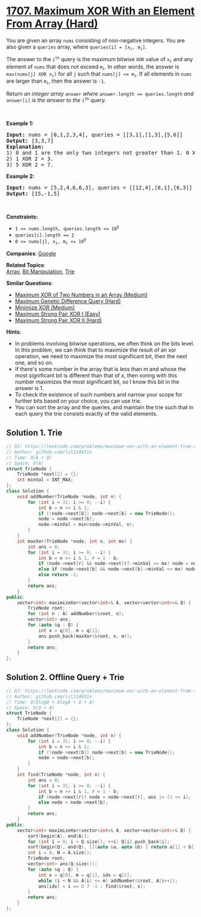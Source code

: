 # [1707. Maximum XOR With an Element From Array (Hard)](https://leetcode.com/problems/maximum-xor-with-an-element-from-array)

<p>You are given an array <code>nums</code> consisting of non-negative integers. You are also given a <code>queries</code> array, where <code>queries[i] = [x<sub>i</sub>, m<sub>i</sub>]</code>.</p>

<p>The answer to the <code>i<sup>th</sup></code> query is the maximum bitwise <code>XOR</code> value of <code>x<sub>i</sub></code> and any element of <code>nums</code> that does not exceed <code>m<sub>i</sub></code>. In other words, the answer is <code>max(nums[j] XOR x<sub>i</sub>)</code> for all <code>j</code> such that <code>nums[j] &lt;= m<sub>i</sub></code>. If all elements in <code>nums</code> are larger than <code>m<sub>i</sub></code>, then the answer is <code>-1</code>.</p>

<p>Return <em>an integer array </em><code>answer</code><em> where </em><code>answer.length == queries.length</code><em> and </em><code>answer[i]</code><em> is the answer to the </em><code>i<sup>th</sup></code><em> query.</em></p>

<p>&nbsp;</p>
<p><strong class="example">Example 1:</strong></p>

<pre>
<strong>Input:</strong> nums = [0,1,2,3,4], queries = [[3,1],[1,3],[5,6]]
<strong>Output:</strong> [3,3,7]
<strong>Explanation:</strong>
1) 0 and 1 are the only two integers not greater than 1. 0 XOR 3 = 3 and 1 XOR 3 = 2. The larger of the two is 3.
2) 1 XOR 2 = 3.
3) 5 XOR 2 = 7.
</pre>

<p><strong class="example">Example 2:</strong></p>

<pre>
<strong>Input:</strong> nums = [5,2,4,6,6,3], queries = [[12,4],[8,1],[6,3]]
<strong>Output:</strong> [15,-1,5]
</pre>

<p>&nbsp;</p>
<p><strong>Constraints:</strong></p>

<ul>
	<li><code>1 &lt;= nums.length, queries.length &lt;= 10<sup>5</sup></code></li>
	<li><code>queries[i].length == 2</code></li>
	<li><code>0 &lt;= nums[j], x<sub>i</sub>, m<sub>i</sub> &lt;= 10<sup>9</sup></code></li>
</ul>


**Companies**:
[Google](https://leetcode.com/company/google)

**Related Topics**:  
[Array](https://leetcode.com/tag/array), [Bit Manipulation](https://leetcode.com/tag/bit-manipulation), [Trie](https://leetcode.com/tag/trie)

**Similar Questions**:
* [Maximum XOR of Two Numbers in an Array (Medium)](https://leetcode.com/problems/maximum-xor-of-two-numbers-in-an-array)
* [Maximum Genetic Difference Query (Hard)](https://leetcode.com/problems/maximum-genetic-difference-query)
* [Minimize XOR (Medium)](https://leetcode.com/problems/minimize-xor)
* [Maximum Strong Pair XOR I (Easy)](https://leetcode.com/problems/maximum-strong-pair-xor-i)
* [Maximum Strong Pair XOR II (Hard)](https://leetcode.com/problems/maximum-strong-pair-xor-ii)

**Hints**:
* In problems involving bitwise operations, we often think on the bits level. In this problem, we can think that to maximize the result of an xor operation, we need to maximize the most significant bit, then the next one, and so on.
* If there's some number in the array that is less than m and whose the most significant bit is different than that of x, then xoring with this number maximizes the most significant bit, so I know this bit in the answer is 1.
* To check the existence of such numbers and narrow your scope for further bits based on your choice, you can use trie.
* You can sort the array and the queries, and maintain the trie such that in each query the trie consists exactly of the valid elements.

## Solution 1. Trie

```cpp
// OJ: https://leetcode.com/problems/maximum-xor-with-an-element-from-array/
// Author: github.com/lzl124631x
// Time: O(A + Q)
// Space: O(A)
struct TrieNode {
    TrieNode *next[2] = {};
    int minVal = INT_MAX;
};
class Solution {
    void addNumber(TrieNode *node, int n) {
        for (int i = 31; i >= 0; --i) {
            int b = n >> i & 1;
            if (!node->next[b]) node->next[b] = new TrieNode();
            node = node->next[b];
            node->minVal = min(node->minVal, n);
        }
    }
    int maxXor(TrieNode *node, int n, int mx) {
        int ans = 0;
        for (int i = 31; i >= 0; --i) {
            int b = n >> i & 1, r = 1 - b;
            if (node->next[r] && node->next[r]->minVal <= mx) node = node->next[r], ans |= (1 << i);
            else if (node->next[b] && node->next[b]->minVal <= mx) node = node->next[b];
            else return -1;
        }
        return ans;
    }
public:
    vector<int> maximizeXor(vector<int>& A, vector<vector<int>>& Q) {
        TrieNode root;
        for (int n : A) addNumber(&root, n);
        vector<int> ans;
        for (auto &q : Q) {
            int x = q[0], m = q[1];
            ans.push_back(maxXor(&root, x, m));
        }
        return ans;
    }
};
```

## Solution 2. Offline Query + Trie

```cpp
// OJ: https://leetcode.com/problems/maximum-xor-with-an-element-from-array/
// Author: github.com/lzl124631x
// Time: O(QlogQ + AlogA + Q + A)
// Space: O(Q + A)
struct TrieNode {
    TrieNode *next[2] = {};
};
class Solution {
    void addNumber(TrieNode *node, int n) {
        for (int i = 31; i >= 0; --i) {
            int b = n >> i & 1;
            if (!node->next[b]) node->next[b] = new TrieNode();
            node = node->next[b];
        }
    }
    int find(TrieNode *node, int n) {
        int ans = 0;
        for (int i = 31; i >= 0; --i) {
            int b = n >> i & 1, r = 1 - b;
            if (node->next[r]) node = node->next[r], ans |= (1 << i);
            else node = node->next[b];
        }
        return ans;
    }
public:
    vector<int> maximizeXor(vector<int>& A, vector<vector<int>>& Q) {
        sort(begin(A), end(A));
        for (int i = 0; i < Q.size(); ++i) Q[i].push_back(i);
        sort(begin(Q), end(Q), [](auto &a, auto &b) { return a[1] < b[1]; });
        int i = 0, N = A.size();
        TrieNode root;
        vector<int> ans(Q.size());
        for (auto &q : Q) {
            int x = q[0], m = q[1], idx = q[2];
            while (i < N && A[i] <= m) addNumber(&root, A[i++]);
            ans[idx] = i == 0 ? -1 : find(&root, x);
        }
        return ans;
    }
};
```